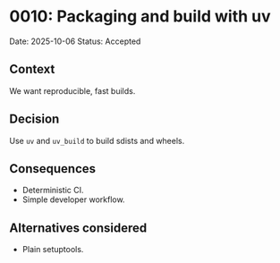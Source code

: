
# 0010: Packaging and build with uv

Date: 2025-10-06
Status: Accepted

## Context

We want reproducible, fast builds.

## Decision

Use `uv` and `uv_build` to build sdists and wheels.

## Consequences

* Deterministic CI.
* Simple developer workflow.

## Alternatives considered

* Plain setuptools.
